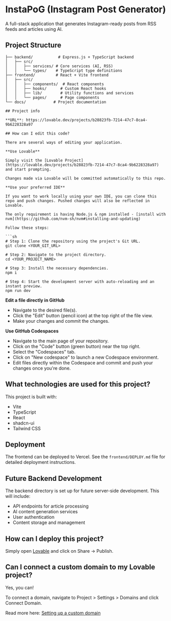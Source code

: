 # InstaPoG (Instagram Post Generator)

A full-stack application that generates Instagram-ready posts from RSS feeds and articles using AI.

## Project Structure

```
├── backend/           # Express.js + TypeScript backend
│   ├── src/
│   │   ├── services/ # Core services (AI, RSS)
│   │   └── types/    # TypeScript type definitions
├── frontend/         # React + Vite frontend
│   ├── src/
│   │   ├── components/  # React components
│   │   ├── hooks/      # Custom React hooks
│   │   ├── lib/        # Utility functions and services
│   │   └── pages/      # Page components
└── docs/            # Project documentation

## Project info

**URL**: https://lovable.dev/projects/b28823fb-7214-47c7-8ca4-9b6228328a97

## How can I edit this code?

There are several ways of editing your application.

**Use Lovable**

Simply visit the [Lovable Project](https://lovable.dev/projects/b28823fb-7214-47c7-8ca4-9b6228328a97) and start prompting.

Changes made via Lovable will be committed automatically to this repo.

**Use your preferred IDE**

If you want to work locally using your own IDE, you can clone this repo and push changes. Pushed changes will also be reflected in Lovable.

The only requirement is having Node.js & npm installed - [install with nvm](https://github.com/nvm-sh/nvm#installing-and-updating)

Follow these steps:

```sh
# Step 1: Clone the repository using the project's Git URL.
git clone <YOUR_GIT_URL>

# Step 2: Navigate to the project directory.
cd <YOUR_PROJECT_NAME>

# Step 3: Install the necessary dependencies.
npm i

# Step 4: Start the development server with auto-reloading and an instant preview.
npm run dev
```

**Edit a file directly in GitHub**

- Navigate to the desired file(s).
- Click the "Edit" button (pencil icon) at the top right of the file view.
- Make your changes and commit the changes.

**Use GitHub Codespaces**

- Navigate to the main page of your repository.
- Click on the "Code" button (green button) near the top right.
- Select the "Codespaces" tab.
- Click on "New codespace" to launch a new Codespace environment.
- Edit files directly within the Codespace and commit and push your changes once you're done.

## What technologies are used for this project?

This project is built with:

- Vite
- TypeScript
- React
- shadcn-ui
- Tailwind CSS

## Deployment

The frontend can be deployed to Vercel. See the `frontend/DEPLOY.md` file for detailed deployment instructions.

## Future Backend Development

The backend directory is set up for future server-side development. This will include:

- API endpoints for article processing
- AI content generation services
- User authentication
- Content storage and management

## How can I deploy this project?

Simply open [Lovable](https://lovable.dev/projects/b28823fb-7214-47c7-8ca4-9b6228328a97) and click on Share -> Publish.

## Can I connect a custom domain to my Lovable project?

Yes, you can!

To connect a domain, navigate to Project > Settings > Domains and click Connect Domain.

Read more here: [Setting up a custom domain](https://docs.lovable.dev/tips-tricks/custom-domain#step-by-step-guide)
